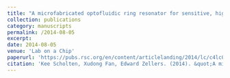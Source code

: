 ```yaml
---
title: "A microfabricated optofluidic ring resonator for sensitive, high-speed detection of volatile organic compounds"
collection: publications
category: manuscripts
permalink: /2014-08-05
excerpt: 
date: 2014-08-05
venue: 'Lab on a Chip'
paperurl: 'https://pubs.rsc.org/en/content/articlelanding/2014/lc/c4lc00739e/unauth'
citation: 'Kee Scholten, Xudong Fan, Edward Zellers. (2014). &quot;A microfabricated optofluidic ring resonator for sensitive, high-speed detection of volatile organic compounds.&quot; <i>Lab on a Chip</i>. 14(19).'
---
```

<!--The contents above will be part of a list of publications, if the user clicks the link for the publication than the contents of section will be rendered as a full page, allowing you to provide more information about the paper for the reader. When publications are displayed as a single page, the contents of the above "citation" field will automatically be included below this section in a smaller font.-->

